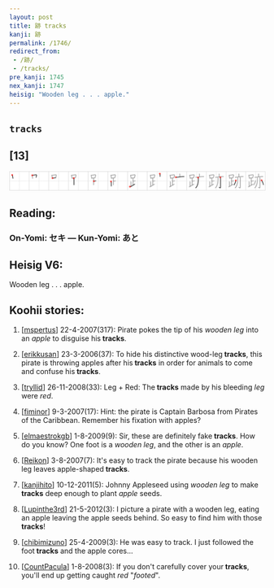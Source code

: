 ```yaml
---
layout: post
title: 跡 tracks
kanji: 跡
permalink: /1746/
redirect_from:
 - /跡/
 - /tracks/
pre_kanji: 1745
nex_kanji: 1747
heisig: "Wooden leg . . . apple."
---
```


## `tracks`

## [13]

<div class="stroke"><img src="../images/E8B7A1.png" /></div>

## Reading:

### On-Yomi: セキ &mdash; Kun-Yomi: あと

## Heisig V6:

Wooden leg . . . apple.

## Koohii stories:

1) [<a href="http://kanji.koohii.com/profile/mspertus">mspertus</a>] 22-4-2007(317): Pirate pokes the tip of his <em>wooden leg</em> into an <em>apple</em> to disguise his<strong> tracks</strong>.

2) [<a href="http://kanji.koohii.com/profile/erikkusan">erikkusan</a>] 23-3-2006(37): To hide his distinctive wood-leg<strong> tracks</strong>, this pirate is throwing apples after his<strong> tracks</strong> in order for animals to come and confuse his<strong> tracks</strong>.

3) [<a href="http://kanji.koohii.com/profile/tryllid">tryllid</a>] 26-11-2008(33): Leg + Red: The<strong> tracks</strong> made by his bleeding <em>leg</em> were <em>red</em>.

4) [<a href="http://kanji.koohii.com/profile/fiminor">fiminor</a>] 9-3-2007(17): Hint: the pirate is Captain Barbosa from Pirates of the Caribbean. Remember his fixation with apples?

5) [<a href="http://kanji.koohii.com/profile/elmaestrokgb">elmaestrokgb</a>] 1-8-2009(9): Sir, these are definitely fake<strong> tracks</strong>. How do you know? One foot is a <em>wooden leg</em>, and the other is an <em>apple</em>.

6) [<a href="http://kanji.koohii.com/profile/Reikon">Reikon</a>] 3-8-2007(7): It&#039;s easy to track the pirate because his wooden leg leaves apple-shaped<strong> tracks</strong>.

7) [<a href="http://kanji.koohii.com/profile/kanjihito">kanjihito</a>] 10-12-2011(5): Johnny Appleseed using <em>wooden leg</em> to make<strong> tracks</strong> deep enough to plant <em>apple</em> seeds.

8) [<a href="http://kanji.koohii.com/profile/Lupinthe3rd">Lupinthe3rd</a>] 21-5-2012(3): I picture a pirate with a wooden leg, eating an apple leaving the apple seeds behind. So easy to find him with those<strong> tracks</strong>!

9) [<a href="http://kanji.koohii.com/profile/chibimizuno">chibimizuno</a>] 25-4-2009(3): He was easy to track. I just followed the foot<strong> tracks</strong> and the apple cores...

10) [<a href="http://kanji.koohii.com/profile/CountPacula">CountPacula</a>] 1-8-2008(3): If you don&#039;t carefully cover your<strong> tracks</strong>, you&#039;ll end up getting caught <em>red</em> &quot;<em>footed</em>&quot;.
